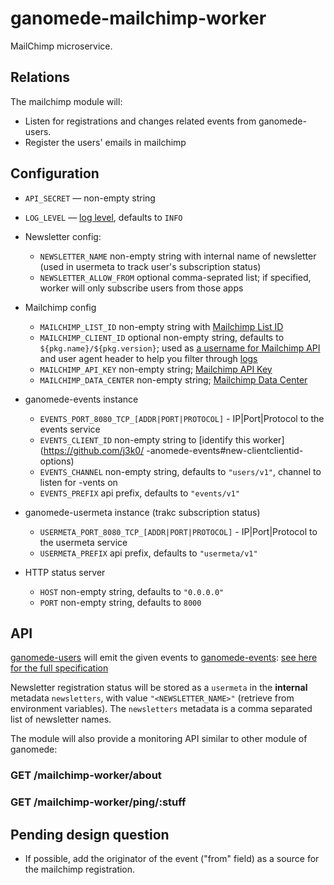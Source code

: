 # ganomede-mailchimp-worker

MailChimp microservice.

Relations
---------

The mailchimp module will:

 * Listen for registrations and changes related events from ganomede-users.
 * Register the users' emails in mailchimp

Configuration
-------------

 * `API_SECRET` — non-empty string
 * `LOG_LEVEL` — [log level](https://github.com/trentm/node-bunyan#levels), defaults to `INFO`


 * Newsletter config:
   - `NEWSLETTER_NAME` non-empty string with internal name of newsletter (used in usermeta to track user's subscription status)
   - `NEWSLETTER_ALLOW_FROM` optional comma-seprated list; if specified, worker will only subscribe users from those apps

 * Mailchimp config
   - `MAILCHIMP_LIST_ID` non-empty string with [Mailchimp List ID](http://kb.mailchimp.com/lists/manage-contacts/find-your-list-id)
   - `MAILCHIMP_CLIENT_ID` optional non-empty string, defaults to `${pkg.name}/${pkg.version}`; used as [a username for Mailchimp API](http://developer.mailchimp.com/documentation/mailchimp/guides/get-started-with-mailchimp-api-3/#authentication) and user agent header to help you filter through [logs](https://admin.mailchimp.com/account/api/)
   - `MAILCHIMP_API_KEY` non-empty string; [Mailchimp API Key](http://kb.mailchimp.com/integrations/api-integrations/about-api-keys)
   - `MAILCHIMP_DATA_CENTER` non-empty string; [Mailchimp Data Center](http://developer.mailchimp.com/documentation/mailchimp/guides/get-started-with-mailchimp-api-3/#resources)

 * ganomede-events instance
   - `EVENTS_PORT_8080_TCP_[ADDR|PORT|PROTOCOL]` - IP|Port|Protocol to the events service
   - `EVENTS_CLIENT_ID` non-empty string to [identify this worker](https://github.com/j3k0/ -anomede-events#new-clientclientid-options)
   - `EVENTS_CHANNEL` non-empty string, defaults to `"users/v1"`, channel to listen for  -vents on
   - `EVENTS_PREFIX` api prefix, defaults to `"events/v1"`

 * ganomede-usermeta instance (trakc subscription status)
   - `USERMETA_PORT_8080_TCP_[ADDR|PORT|PROTOCOL]` - IP|Port|Protocol to the usermeta service
   - `USERMETA_PREFIX` api prefix, defaults to `"usermeta/v1"`

 * HTTP status server
   - `HOST` non-empty string, defaults to `"0.0.0.0"`
   - `PORT` non-empty string, defaults to `8000`

API
---

[ganomede-users](https://github.com/j3k0/ganomede-users) will emit the given events to [ganomede-events](https://github.com/j3k0/ganomede-events): [see here for the full specification](https://github.com/j3k0/ganomede-users/blob/feature/events/doc/events.md)

Newsletter registration status will be stored as a `usermeta` in the **internal** metadata `newsletters`, with value `"<NEWSLETTER_NAME>"` (retrieve from environment variables). The `newsletters` metadata is a comma separated list of newsletter names.

The module will also provide a monitoring API similar to other module of ganomede:

### GET /mailchimp-worker/about

### GET /mailchimp-worker/ping/:stuff

Pending design question
---

 * If possible, add the originator of the event ("from" field) as a source for the mailchimp registration.

